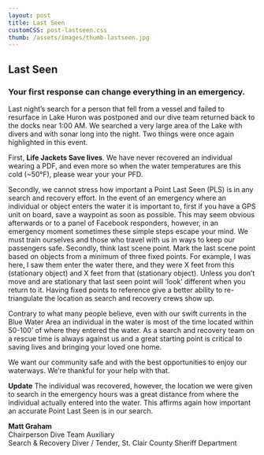 ```yaml
---
layout: post
title: Last Seen
customCSS: post-lastseen.css
thumb: /assets/images/thumb-lastseen.jpg
---
```


<div class="article-header"></div>

<article>
  <h1 class="lh-title playfair" id="fittext_2">Last Seen</h1>
  <h3 class="lh-title sans" id="fittext_3">Your first response can change everything in an emergency.</h3>

  <script type="text/javascript">
  	$("#fittext_2").fitText(.7, { minFontSize: '42px', maxFontSize: '125px' });
  	$("#fittext_3").fitText(1, { minFontSize: '16px', maxFontSize: '32px' });
  </script>

  <p class="">
    Last night’s search for a person that fell from a vessel and failed to resurface in Lake Huron was postponed and our dive team returned back to the docks near 1:00 AM. We searched a very large area of the Lake with divers and with sonar long into the night. Two things were once again highlighted in this event.
  </p>
  <p class="">
    First, <strong>Life Jackets Save lives</strong>. We have never recovered an individual wearing a PDF, and even more so when the water temperatures are this cold (~50°F), please wear your your PFD.
  </p>
  <p class="">
    Secondly, we cannot stress how important a Point Last Seen (PLS) is in any search and recovery effort. In the event of an emergency where an individual or object enters the water it is important to, first if you have a GPS unit on board, save a waypoint as soon as possible. This may seem obvious afterwards or to a panel of Facebook responders, however, in an emergency moment sometimes these simple steps escape your mind. We must train ourselves and those who travel with us in ways to keep our passengers safe. Secondly, think last scene point. Mark the last scene point based on objects from a minimum of three fixed points. For example, I was here, I saw them enter the water there, and they were X feet from this (stationary object) and X feet from that (stationary object). Unless you don’t move and are stationary that last seen point will ‘look’ different when you return to it. Having fixed points to reference give a better ability to re-triangulate the location as search and recovery crews show up.
  </p>
  <p class="">
    Contrary to what many people believe, even with our swift currents in the Blue Water Area an individual in the water is most of the time located within 50-100’ of where they entered the water. As a search and recovery team on a rescue time is always against us and a great starting point is critical to saving lives and bringing your loved one home.
  </p>
  <p class="">
    We want our community safe and with the best opportunities to enjoy our waterways. We’re thankful for your help with that.
  </p>
  <p class="bg-light-gray pa4 mv4">
    <strong>Update</strong> The individual was recovered, however, the location we were given to search in the emergency hours was a great distance from where the individual actually entered into the water. This affirms again how important an accurate Point Last Seen is in our search.
  </p>
  
  <p><strong>Matt Graham</strong><br/>
  Chairperson Dive Team Auxiliary<br/>
  Search & Recovery Diver / Tender, St. Clair County Sheriff Department</p>
  
</article>
